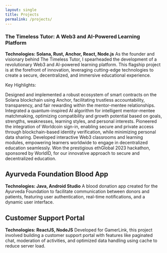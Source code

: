 ```yaml
---
layout: single
title: Projects
permalink: /projects/
---
```


### The Timeless Tutor: A Web3 and AI-Powered Learning Platform
**Technologies: Solana, Rust, Anchor, React, Node.js**
As the founder and visionary behind The Timeless Tutor, I spearheaded the development of a revolutionary Web3 and AI-powered learning platform. This flagship project is at the forefront of innovation, leveraging cutting-edge technologies to create a secure, decentralized, and immersive educational experience.

Key Highlights:

Designed and implemented a robust ecosystem of smart contracts on the Solana blockchain using Anchor, facilitating trustless accountability, transparency, and fair rewarding within the mentor-mentee relationships.
Integrated a quantum-inspired AI algorithm for intelligent mentor-mentee matchmaking, optimizing compatibility and growth potential based on goals, strengths, weaknesses, learning styles, and personal interests.
Pioneered the integration of Worldcoin sign-in, enabling secure and private access through blockchain-based identity verification, while minimizing personal data sharing.
Developed interactive Web3 classrooms and learning modules, empowering learners worldwide to engage in decentralized education seamlessly.
Won the prestigious ethGlobal 2023 hackathon, sponsored by WorldID, for our innovative approach to secure and decentralized education.

## Ayurveda Foundation Blood App
**Technologies: Java, Android Studio**
A blood donation app created for the Ayurveda Foundation to facilitate communication between donors and patients, featuring user authentication, real-time notifications, and a dynamic user interface.

## Customer Support Portal
**Technologies: ReactJS, NodeJS**
Developed for GamerLink, this project involved building a customer support portal with features like paginated chat, moderation of activities, and optimized data handling using cache to reduce server load.